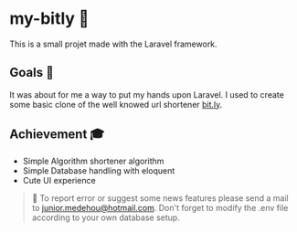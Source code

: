 # my-bitly 🔗

This is a small projet made with the Laravel framework.

## Goals 📌

It was about for me a way to put my hands upon Laravel. I used to create some basic clone
of the well knowed url shortener [bit.ly](https://bitly.com/).

## Achievement 🎓

  - Simple Algorithm shortener algorithm 
  - Simple Database handling with eloquent
  - Cute UI experience

> :pushpin: To report error or suggest some news features please send a mail to <junior.medehou@hotmail.com>. Don't forget to modify the .env file according to your own database setup.
